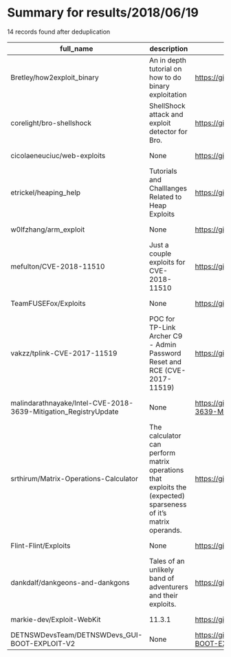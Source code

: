 
# Summary for results/2018/06/19
    
14 records found after deduplication

| full_name | description | html_url | matched_list | matched_count | pushed_at | size | stargazers_count | language | forks_count | vul_ids |
|-----------------------------------------------------------------|---------------------------------------------------------------------------------------------------------------|------------------------------------------------------------------------------------|----------------------------------------|-----------------|---------------------------|--------|--------------------|------------|---------------|--------------------|
| Bretley/how2exploit_binary | An in depth tutorial on how to do binary exploitation | https://github.com/Bretley/how2exploit_binary | ['exploit'] | 1 | 2018-06-19 14:04:25+00:00 | 822 | 415 | C | 57 | [] |
| corelight/bro-shellshock | ShellShock attack and exploit detector for Bro. | https://github.com/corelight/bro-shellshock | ['exploit'] | 1 | 2018-06-19 00:46:36+00:00 | 17 | 2 | Bro | 5 | [] |
| cicolaeneuciuc/web-exploits | None | https://github.com/cicolaeneuciuc/web-exploits | ['exploit'] | 1 | 2018-06-19 20:08:12+00:00 | 2682 | 0 | PHP | 0 | [] |
| etrickel/heaping_help | Tutorials and Challlanges Related to Heap Exploits | https://github.com/etrickel/heaping_help | ['exploit'] | 1 | 2018-06-19 16:01:27+00:00 | 850 | 0 | C | 0 | [] |
| w0lfzhang/arm_exploit | None | https://github.com/w0lfzhang/arm_exploit | ['exploit'] | 1 | 2018-06-19 04:09:25+00:00 | 2194 | 4 | Python | 0 | [] |
| mefulton/CVE-2018-11510 | Just a couple exploits for CVE-2018-11510 | https://github.com/mefulton/CVE-2018-11510 | ['cve-2', 'exploit'] | 2 | 2018-06-19 10:57:29+00:00 | 8 | 0 | Ruby | 0 | ['CVE-2018-11510'] |
| TeamFUSEFox/Exploits | None | https://github.com/TeamFUSEFox/Exploits | ['exploit'] | 1 | 2018-06-19 01:26:34+00:00 | 1 | 0 | | 0 | [] |
| vakzz/tplink-CVE-2017-11519 | POC for TP-Link Archer C9 - Admin Password Reset and RCE (CVE-2017-11519) | https://github.com/vakzz/tplink-CVE-2017-11519 | ['cve poc', 'cve-2', 'rce', 'rce poc'] | 4 | 2018-06-19 02:12:35+00:00 | 3 | 2 | Python | 1 | ['CVE-2017-11519'] |
| malindarathnayake/Intel-CVE-2018-3639-Mitigation_RegistryUpdate | None | https://github.com/malindarathnayake/Intel-CVE-2018-3639-Mitigation_RegistryUpdate | ['cve-2'] | 1 | 2018-06-19 02:57:21+00:00 | 7 | 0 | PowerShell | 0 | ['CVE-2018-3639'] |
| srthirum/Matrix-Operations-Calculator | The calculator can perform matrix operations that exploits the (expected) sparseness of it’s matrix operands. | https://github.com/srthirum/Matrix-Operations-Calculator | ['exploit'] | 1 | 2018-06-19 03:38:14+00:00 | 355 | 0 | Java | 0 | [] |
| Flint-Flint/Exploits | None | https://github.com/Flint-Flint/Exploits | ['exploit'] | 1 | 2018-06-19 03:57:09+00:00 | 30 | 0 | Python | 0 | [] |
| dankdalf/dankgeons-and-dankgons | Tales of an unlikely band of adventurers and their exploits. | https://github.com/dankdalf/dankgeons-and-dankgons | ['exploit'] | 1 | 2018-06-19 06:06:53+00:00 | 0 | 0 | | 0 | [] |
| markie-dev/Exploit-WebKit | 11.3.1 | https://github.com/markie-dev/Exploit-WebKit | ['exploit'] | 1 | 2018-06-19 19:35:01+00:00 | 25 | 1 | JavaScript | 1 | [] |
| DETNSWDevsTeam/DETNSWDevs_GUI-BOOT-EXPLOIT-V2 | None | https://github.com/DETNSWDevsTeam/DETNSWDevs_GUI-BOOT-EXPLOIT-V2 | ['exploit'] | 1 | 2018-06-19 22:56:54+00:00 | 0 | 0 | | 0 | [] |
